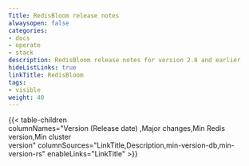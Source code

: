 ```yaml
---
Title: RedisBloom release notes
alwaysopen: false
categories:
- docs
- operate
- stack
description: RedisBloom release notes for version 2.8 and earlier
hideListLinks: true
linkTitle: RedisBloom
tags:
- visible
weight: 40
---
```

{{< table-children columnNames="Version&nbsp;(Release&nbsp;date)&nbsp;,Major&nbsp;changes,Min&nbsp;Redis<br/>version,Min&nbsp;cluster<br/>version" columnSources="LinkTitle,Description,min-version-db,min-version-rs" enableLinks="LinkTitle" >}}
